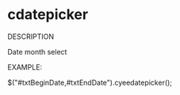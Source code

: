 # cdatepicker
<p>DESCRIPTION</p>
Date month select
<p>EXAMPLE:</p>
$("#txtBeginDate,#txtEndDate").cyeedatepicker();

